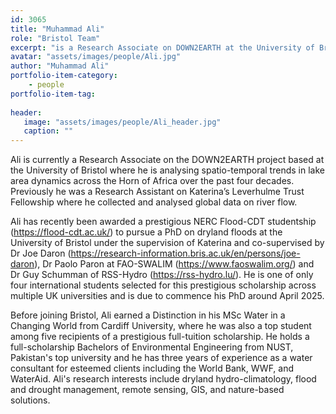 ```yaml
---
id: 3065
title: "Muhammad Ali"
role: "Bristol Team"
excerpt: "is a Research Associate on DOWN2EARTH at the University of Bristol"
avatar: "assets/images/people/Ali.jpg"
author: "Muhammad Ali"
portfolio-item-category:
    - people
portfolio-item-tag:
    
header:
   image: "assets/images/people/Ali_header.jpg"
   caption: ""
---
```


Ali is currently a Research Associate on the DOWN2EARTH project based at the University of Bristol where he is analysing spatio-temporal trends in lake area dynamics across the Horn of Africa over the past four decades. Previously he was a Research Assistant on Katerina’s Leverhulme Trust Fellowship where he collected and analysed global data on river flow. 

Ali has recently been awarded a prestigious NERC Flood-CDT studentship (https://flood-cdt.ac.uk/) to pursue a PhD on dryland floods at the University of Bristol under the supervision of Katerina and co-supervised by Dr Joe Daron (https://research-information.bris.ac.uk/en/persons/joe-daron), Dr Paolo Paron at FAO-SWALIM (https://www.faoswalim.org/) and Dr Guy Schumman of RSS-Hydro (https://rss-hydro.lu/). He is one of only four international students selected for this prestigious scholarship across multiple UK universities and is due to commence his PhD around April 2025.

Before joining Bristol, Ali earned a Distinction in his MSc Water in a Changing World from Cardiff University, where he was also a top student among five recipients of a prestigious full-tuition scholarship. He holds a full-scholarship Bachelors of Environmental Engineering from NUST, Pakistan's top university and he has three years of experience as a water consultant for esteemed clients including the World Bank, WWF, and WaterAid.
Ali's research interests include dryland hydro-climatology, flood and drought management, remote sensing, GIS, and nature-based solutions.
